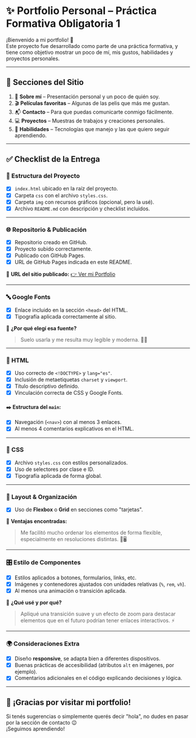 # ✨ Portfolio Personal – Práctica Formativa Obligatoria 1

¡Bienvenido a mi portfolio! 🎨  
Este proyecto fue desarrollado como parte de una práctica formativa, y tiene como objetivo mostrar un poco de mí, mis gustos, habilidades y proyectos personales.

---

## 🧩 Secciones del Sitio

1. 👤 **Sobre mí** – Presentación personal y un poco de quién soy.
2. 🎬 **Películas favoritas** – Algunas de las pelis que más me gustan.
3. 📬 **Contacto** – Para que puedas comunicarte conmigo fácilmente.
4. 💻 **Proyectos** – Muestras de trabajos y creaciones personales.
5. 🧠 **Habilidades** – Tecnologías que manejo y las que quiero seguir aprendiendo.

---

## ✅ Checklist de la Entrega

### 📁 Estructura del Proyecto

- [x] `index.html` ubicado en la raíz del proyecto.
- [x] Carpeta `css` con el archivo `styles.css`.
- [x] Carpeta `img` con recursos gráficos (opcional, pero la usé).
- [x] Archivo `README.md` con descripción y checklist incluidos.

---

### 🌐 Repositorio & Publicación

- [x] Repositorio creado en GitHub.
- [x] Proyecto subido correctamente.
- [x] Publicado con GitHub Pages.
- [x] URL de GitHub Pages indicada en este README.

🔗 **URL del sitio publicado:** [👉 Ver mi Portfolio](https://mgalim.github.io/front-PFO1)

---

### 🔤 Google Fonts

- [x] Enlace incluido en la sección `<head>` del HTML.
- [x] Tipografía aplicada correctamente al sitio.

💬 **¿Por qué elegí esa fuente?**

> Suelo usarla y me resulta muy legible y moderna. 🧑‍💻

---

### 🧱 HTML

- [x] Uso correcto de `<!DOCTYPE>` y `lang="es"`.
- [x] Inclusión de metaetiquetas `charset` y `viewport`.
- [x] Título descriptivo definido.
- [x] Vinculación correcta de CSS y Google Fonts.

#### ✒️ Estructura del `main`:

- [x] Navegación (`<nav>`) con al menos 3 enlaces.
- [x] Al menos 4 comentarios explicativos en el HTML.

---

### 🎨 CSS

- [x] Archivo `styles.css` con estilos personalizados.
- [x] Uso de selectores por clase e ID.
- [x] Tipografía aplicada de forma global.

---

### 🧭 Layout & Organización

- [x] Uso de **Flexbox** o **Grid** en secciones como "tarjetas".

💬 **Ventajas encontradas:**

> Me facilitó mucho ordenar los elementos de forma flexible, especialmente en resoluciones distintas. 📱🖥️

---

### 🎛️ Estilo de Componentes

- [x] Estilos aplicados a botones, formularios, links, etc.
- [x] Imágenes y contenedores ajustados con unidades relativas (`%`, `rem`, `vh`).
- [x] Al menos una animación o transición aplicada.

💬 **¿Qué usé y por qué?**

> Apliqué una transición suave y un efecto de zoom para destacar elementos que en el futuro podrían tener enlaces interactivos. ⚡

---

### 🌍 Consideraciones Extra

- [x] Diseño **responsive**, se adapta bien a diferentes dispositivos.
- [x] Buenas prácticas de accesibilidad (atributos `alt` en imágenes, por ejemplo).
- [x] Comentarios adicionales en el código explicando decisiones y lógica.

---

## 🙌 ¡Gracias por visitar mi portfolio!

Si tenés sugerencias o simplemente querés decir "hola", no dudes en pasar por la sección de contacto 😉  
¡Seguimos aprendiendo!
